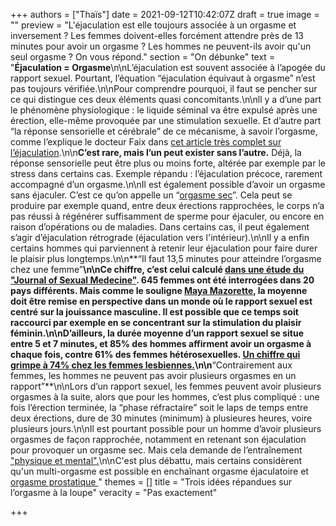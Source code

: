 +++
authors = ["Thaïs"]
date = 2021-09-12T10:42:07Z
draft = true
image = ""
preview = "L'éjaculation est elle toujours associée à un orgasme et inversement ? Les femmes doivent-elles forcément attendre près de 13 minutes pour avoir un orgasme ? Les hommes ne peuvent-ils avoir qu'un seul orgasme ? On vous répond."
section = "On débunke"
text = "**Éjaculation = Orgasme**\n\nL’éjaculation est souvent associée à l’apogée du rapport sexuel. Pourtant, l’équation “éjaculation équivaut à orgasme” n’est pas toujours vérifiée.\n\nPour comprendre pourquoi, il faut se pencher sur ce qui distingue ces deux éléments quasi concomitants.\n\nll y a d’une part le phénomène physiologique : le liquide séminal va être expulsé après une érection, elle-même provoquée par une stimulation sexuelle. Et d’autre part “la réponse sensorielle et cérébrale” de ce mécanisme, à savoir l’orgasme, comme l’explique le docteur Faix dans [cet article très complet sur l’éjaculation](https://www.allodocteurs.fr/sexo-homme-sperme-tout-savoir-sur-lejaculation-12452.html).\n\n**C’est rare, mais l’un peut exister sans l’autre.** Déjà, la réponse sensorielle peut être plus ou moins forte, altérée par exemple par le stress dans certains cas. Exemple répandu : l’éjaculation précoce, rarement accompagné d’un orgasme.\n\nIl est également possible d’avoir un orgasme sans éjaculer. C’est ce qu’on appelle un “[orgasme sec]()”. Cela peut se produire par exemple quand, entre deux érections rapprochées, le corps n’a pas réussi à régénérer suffisamment de sperme pour éjaculer, ou encore en raison d’opérations ou de maladies. Dans certains cas, il peut également s’agir d’éjaculation rétrograde (éjaculation vers l'intérieur).\n\nIl y a enfin certains hommes qui parviennent à retenir leur éjaculation pour faire durer le plaisir plus longtemps.\n\n**“Il faut 13,5 minutes pour atteindre l’orgasme chez une femme”**\n\nCe chiffre, c’est celui calculé [dans une étude du \"Journal of Sexual Medecine\"](https://www.jsm.jsexmed.org/article/S1743-6095(20)30030-8/fulltext ).  645 femmes ont été interrogées dans 20 pays différents. Mais comme le souligne [Maya Mazorette](https://www.letemps.ch/societe/plaisir-feminin-startingblocks), la moyenne doit être remise en perspective dans un monde où le rapport sexuel est centré sur la jouissance masculine. Il est possible que ce temps soit raccourci par exemple en se concentrant sur la stimulation du plaisir féminin.\n\nD’ailleurs, la durée moyenne d’un rapport sexuel se situe entre 5 et 7 minutes, et 85% des hommes affirment avoir un orgasme à chaque fois, contre 61% des femmes hétérosexuelles. [Un chiffre qui grimpe à 74% chez les femmes lesbiennes.](https://www.huffingtonpost.fr/2014/08/21/sexualite-lesbiennes-orgasmes-hetero_n_5697179.html)\n\n**“Contrairement aux femmes, les hommes ne peuvent pas avoir plusieurs orgasmes en un rapport”**\n\nLors d’un rapport sexuel, les femmes peuvent avoir plusieurs orgasmes à la suite, alors que pour les hommes, c’est plus compliqué : une fois l’érection terminée, la “phase réfractaire” soit le laps de temps entre deux érections, dure de 30 minutes (minimum) à plusieures heures, voire plusieurs jours.\n\nIl est pourtant possible pour un homme d’avoir plusieurs orgasmes de façon rapprochée, notamment en retenant son éjaculation pour provoquer un orgasme sec. Mais cela demande de l’entraînement [\"physique et mental\".](https://www.gqmagazine.fr/sexe/article/les-hommes-peuvent-avoir-des-orgasmes-multiples-voici-comment)\n\nC'est plus débattu, mais certains considèrent qu'un multi-orgasme est possible en enchaînant orgasme éjaculatoire et [orgasme prostatique ](https://www.rtl.fr/actu/bien-etre/sexe-qu-est-ce-qu-un-orgasme-prostatique-7800845451)"
themes = []
title = "Trois idées répandues sur l’orgasme à la loupe"
veracity = "Pas exactement"

+++
